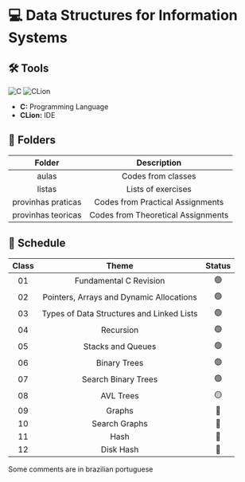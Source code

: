 # 💻 Data Structures for Information Systems

## 🛠️ Tools

![C](https://img.shields.io/badge/C-00599C?style=for-the-badge&logo=c&logoColor=white)
![CLion](https://img.shields.io/badge/CLion-000000?style=for-the-badge&logo=clion&logoColor=white)

- **C:** Programming Language
- **CLion:** IDE

## 📁 Folders

|       Folder       |            Description             |
|:------------------:|:----------------------------------:|
|       aulas        |         Codes from classes         |
|       listas       |         Lists of exercises         |
| provinhas praticas |  Codes from Practical Assignments  |
| provinhas teoricas | Codes from Theoretical Assignments |


## 📅 Schedule

| Class |                   Theme                   | Status |
|:-----:|:-----------------------------------------:|:------:|
|  01   |          Fundamental C Revision           |   🟢   |
|  02   | Pointers, Arrays and Dynamic Allocations  |   🟢   |
|  03   | Types of Data Structures and Linked Lists |   🟢   |
|  04   |                 Recursion                 |   🟢   |
|  05   |             Stacks and Queues             |   🟢   |
|  06   |               Binary Trees                |   🟢   |
|  07   |            Search Binary Trees            |   🟢   |
|  08   |                 AVL Trees                 |   🟡   |
|  09   |                  Graphs                   |   🔴   |
|  10   |               Search Graphs               |   🔴   |
|  11   |                   Hash                    |   🔴   |
|  12   |                 Disk Hash                 |   🔴   |





Some comments are in brazilian portuguese